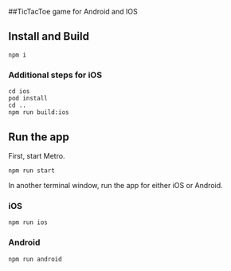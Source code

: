 ##TicTacToe game for Android and IOS


## Install and Build

```
npm i
```

### Additional steps for iOS

```
cd ios
pod install
cd ..
npm run build:ios
```

## Run the app

First, start Metro.

```
npm run start
```

In another terminal window, run the app for either iOS or Android.

### iOS

```
npm run ios
```

### Android

```
npm run android
```
